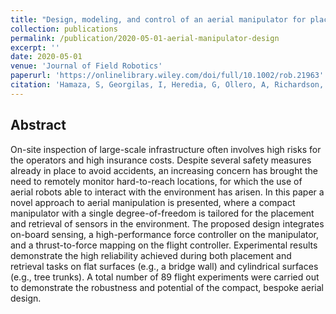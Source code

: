 ```yaml
---
title: "Design, modeling, and control of an aerial manipulator for placement and retrieval of sensors in the environment"
collection: publications
permalink: /publication/2020-05-01-aerial-manipulator-design
excerpt: ''
date: 2020-05-01
venue: 'Journal of Field Robotics'
paperurl: 'https://onlinelibrary.wiley.com/doi/full/10.1002/rob.21963'
citation: 'Hamaza, S, Georgilas, I, Heredia, G, Ollero, A, Richardson, T. Design, modeling, and control of an aerial manipulator for placement and retrieval of sensors in the environment. J Field Robotics. 2020; 37: 1224– 1245. doi.org/10.1002/rob.21963'
---
```


## Abstract
On-site inspection of large-scale infrastructure often involves high risks for the operators and high insurance costs. Despite several safety measures already in place to avoid accidents, an increasing concern has brought the need to remotely monitor hard-to-reach locations, for which the use of aerial robots able to interact with the environment has arisen. In this paper a novel approach to aerial manipulation is presented, where a compact manipulator with a single degree-of-freedom is tailored for the placement and retrieval of sensors in the environment. The proposed design integrates on-board sensing, a high-performance force controller on the manipulator, and a thrust-to-force mapping on the flight controller. Experimental results demonstrate the high reliability achieved during both placement and retrieval tasks on flat surfaces (e.g., a bridge wall) and cylindrical surfaces (e.g., tree trunks). A total number of 89 flight experiments were carried out to demonstrate the robustness and potential of the compact, bespoke aerial design.